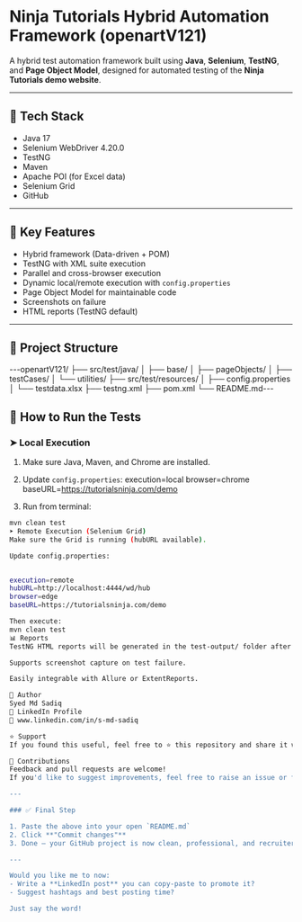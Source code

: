   # Ninja Tutorials Hybrid Automation Framework (openartV121)
  
  A hybrid test automation framework built using **Java**, **Selenium**, **TestNG**, and **Page Object Model**, designed for automated testing of the **Ninja Tutorials demo website**.
  
  ---
  
  ## 🔧 Tech Stack
  
  - Java 17
  - Selenium WebDriver 4.20.0
  - TestNG
  - Maven
  - Apache POI (for Excel data)
  - Selenium Grid
  - GitHub
  
  ---
  
  ## 🚀 Key Features
  
  - Hybrid framework (Data-driven + POM)
  - TestNG with XML suite execution
  - Parallel and cross-browser execution
  - Dynamic local/remote execution with `config.properties`
  - Page Object Model for maintainable code
  - Screenshots on failure
  - HTML reports (TestNG default)
  
  ---
  
  ## 📁 Project Structure
  ---openartV121/
  ├── src/test/java/
  │ ├── base/
  │ ├── pageObjects/
  │ ├── testCases/
  │ └── utilities/
  ├── src/test/resources/
  │ ├── config.properties
  │ └── testdata.xlsx
  ├── testng.xml
  ├── pom.xml
  └── README.md---
  
  ## 🧪 How to Run the Tests
  
  ### ➤ Local Execution
  
  1. Make sure Java, Maven, and Chrome are installed.
  2. Update `config.properties`:
  execution=local
  browser=chrome
  baseURL=https://tutorialsninja.com/demo
  
  3. Run from terminal:
  ```bash
  mvn clean test
  ➤ Remote Execution (Selenium Grid)
  Make sure the Grid is running (hubURL available).
  
  Update config.properties:
  
  
  execution=remote
  hubURL=http://localhost:4444/wd/hub
  browser=edge
  baseURL=https://tutorialsninja.com/demo
  
  Then execute:
  mvn clean test
  📊 Reports
  TestNG HTML reports will be generated in the test-output/ folder after execution.
  
  Supports screenshot capture on test failure.
  
  Easily integrable with Allure or ExtentReports.
  
  🙋 Author
  Syed Md Sadiq
  🔗 LinkedIn Profile
  📧 www.linkedin.com/in/s-md-sadiq
  
  ⭐ Support
  If you found this useful, feel free to ⭐ this repository and share it with fellow QA professionals.
  
  🤝 Contributions
  Feedback and pull requests are welcome!
  If you'd like to suggest improvements, feel free to raise an issue or fork and contribute.
  
  ---
  
  ### ✅ Final Step
  
  1. Paste the above into your open `README.md`
  2. Click **"Commit changes"**
  3. Done — your GitHub project is now clean, professional, and recruiter-ready 🎯
  
  ---
  
  Would you like me to now:
  - Write a **LinkedIn post** you can copy-paste to promote it?
  - Suggest hashtags and best posting time?
  
  Just say the word!
  
  
  
  
  
  
  
  
  
  
  
